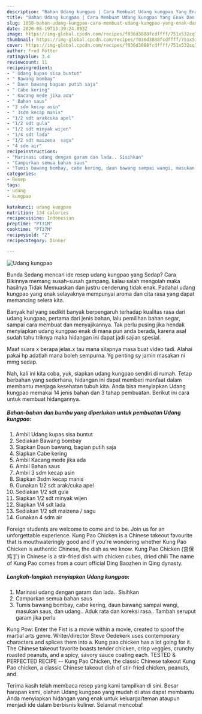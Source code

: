 ```yaml
---
description: "Bahan Udang kungpao | Cara Membuat Udang kungpao Yang Enak Dan Lezat"
title: "Bahan Udang kungpao | Cara Membuat Udang kungpao Yang Enak Dan Lezat"
slug: 1058-bahan-udang-kungpao-cara-membuat-udang-kungpao-yang-enak-dan-lezat
date: 2020-08-19T13:39:24.893Z
image: https://img-global.cpcdn.com/recipes/f036d3888fcdffff/751x532cq70/udang-kungpao-foto-resep-utama.jpg
thumbnail: https://img-global.cpcdn.com/recipes/f036d3888fcdffff/751x532cq70/udang-kungpao-foto-resep-utama.jpg
cover: https://img-global.cpcdn.com/recipes/f036d3888fcdffff/751x532cq70/udang-kungpao-foto-resep-utama.jpg
author: Fred Potter
ratingvalue: 3.4
reviewcount: 11
recipeingredient:
- " Udang kupas sisa buntut"
- " Bawang bombay"
- " Daun bawang bagian putih saja"
- " Cabe kering"
- " Kacang mede jika ada"
- " Bahan saus"
- "3 sdm kecap asin"
- " 3sdm kecap manis"
- "1/2 sdt arakcuka apel"
- "1/2 sdt gula"
- "1/2 sdt minyak wijen"
- "1/4 sdt lada"
- "1/2 sdt maizena  sagu"
- "4 sdm air"
recipeinstructions:
- "Marinasi udang dengan garam dan lada.. Sisihkan"
- "Campurkan semua bahan saus"
- "Tumis bawang bombay, cabe kering, daun bawang sampai wangi, masukan saus, dan udang.. Aduk rata dan koreksi rasa.. Tambah seruput garam jika perlu"
categories:
- Resep
tags:
- udang
- kungpao

katakunci: udang kungpao 
nutrition: 134 calories
recipecuisine: Indonesian
preptime: "PT31M"
cooktime: "PT37M"
recipeyield: "2"
recipecategory: Dinner

---
```



![Udang kungpao](https://img-global.cpcdn.com/recipes/f036d3888fcdffff/751x532cq70/udang-kungpao-foto-resep-utama.jpg)

Bunda Sedang mencari ide resep udang kungpao yang Sedap? Cara Bikinnya memang susah-susah gampang. kalau salah mengolah maka hasilnya Tidak Memuaskan dan justru cenderung tidak enak. Padahal udang kungpao yang enak selayaknya mempunyai aroma dan cita rasa yang dapat memancing selera kita.

Banyak hal yang sedikit banyak berpengaruh terhadap kualitas rasa dari udang kungpao, pertama dari jenis bahan, lalu pemilihan bahan segar, sampai cara membuat dan menyajikannya. Tak perlu pusing jika hendak menyiapkan udang kungpao enak di mana pun anda berada, karena asal sudah tahu triknya maka hidangan ini dapat jadi sajian spesial.

Maaf suara x berapa jelas.x tau mana silapnya masa buat video tadi. Alahai pakai hp adatlah mana boleh sempurna. Yg penting sy jamin masakan ni mmg sedap.


Nah, kali ini kita coba, yuk, siapkan udang kungpao sendiri di rumah. Tetap berbahan yang sederhana, hidangan ini dapat memberi manfaat dalam membantu menjaga kesehatan tubuh kita. Anda bisa menyiapkan Udang kungpao memakai 14 jenis bahan dan 3 tahap pembuatan. Berikut ini cara untuk membuat hidangannya.

<!--inarticleads1-->

##### Bahan-bahan dan bumbu yang diperlukan untuk pembuatan Udang kungpao:

1. Ambil  Udang kupas sisa buntut
1. Sediakan  Bawang bombay
1. Siapkan  Daun bawang, bagian putih saja
1. Siapkan  Cabe kering
1. Ambil  Kacang mede jika ada
1. Ambil  Bahan saus
1. Ambil 3 sdm kecap asin
1. Siapkan  3sdm kecap manis
1. Gunakan 1/2 sdt arak/cuka apel
1. Sediakan 1/2 sdt gula
1. Siapkan 1/2 sdt minyak wijen
1. Siapkan 1/4 sdt lada
1. Sediakan 1/2 sdt maizena / sagu
1. Gunakan 4 sdm air


Foreign students are welcome to come and to be. Join us for an unforgettable experience. Kung Pao Chicken is a Chinese takeout favourite that is mouthwateringly good and If you&#39;re wondering whether Kung Pao Chicken is authentic Chinese, the dish as we know. Kung Pao Chicken (宫保鸡丁) in Chinese is a stir-fried dish with chicken cubes, dried chili The name of Kung Pao comes from a court official Ding Baozhen in Qing dynasty. 

<!--inarticleads2-->

##### Langkah-langkah menyiapkan Udang kungpao:

1. Marinasi udang dengan garam dan lada.. Sisihkan
1. Campurkan semua bahan saus
1. Tumis bawang bombay, cabe kering, daun bawang sampai wangi, masukan saus, dan udang.. Aduk rata dan koreksi rasa.. Tambah seruput garam jika perlu


Kung Pow: Enter the Fist is a movie within a movie, created to spoof the martial arts genre. Writer/director Steve Oedekerk uses contemporary characters and splices them into a. Kung pao chicken has a lot going for it. The Chinese takeout favorite boasts tender chicken, crisp veggies, crunchy roasted peanuts, and a spicy, savory sauce coating each. TESTED &amp; PERFECTED RECIPE -- Kung Pao Chicken, the classic Chinese takeout Kung Pao chicken, a classic Chinese takeout dish of stir-fried chicken, peanuts, and. 

Terima kasih telah membaca resep yang kami tampilkan di sini. Besar harapan kami, olahan Udang kungpao yang mudah di atas dapat membantu Anda menyiapkan hidangan yang enak untuk keluarga/teman ataupun menjadi ide dalam berbisnis kuliner. Selamat mencoba!
